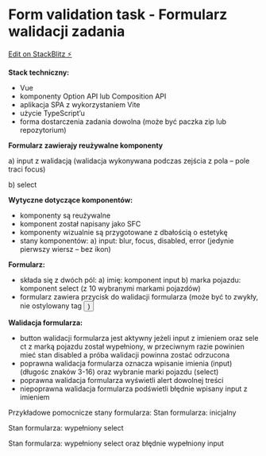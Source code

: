 # Form validation task - Formularz walidacji zadania

[Edit on StackBlitz ⚡️](https://stackblitz.com/edit/vue-9yhbdv)

**Stack techniczny:**
- Vue
- komponenty Option API lub Composition API
- aplikacja SPA z wykorzystaniem Vite
- użycie TypeScript’u
- forma dostarczenia zadania dowolna (może być paczka zip lub repozytorium)
 
 
**Formularz zawierajy reużywalne komponenty**

a) input z walidacją (walidacja wykonywana podczas zejścia z pola – pole traci focus)

b) select

**Wytyczne dotyczące komponentów:**

- komponenty są reużywalne
- komponent został napisany jako SFC
- komponenty wizualnie są przygotowane z dbałością o estetykę
- stany komponentów:
  a) input: blur, focus, disabled, error (jedynie pierwszy wiersz – bez ikon)

**Formularz:**

- składa się z dwóch pól:
  a) imię: komponent input
  b) marka pojazdu: komponent select (z 10 wybranymi markami pojazdów)
- formularz zawiera przycisk do walidacji formularza (może być to zwykły,
  nie ostylowany tag <button>)

**Walidacja formularza:**

- button walidacji formularza jest aktywny jeżeli input z imieniem oraz sele
  ct z marką pojazdu został wypełniony, w przeciwnym razie powinien mieć stan
  disabled a próba walidacji powinna zostać odrzucona
- poprawna walidacja formularza oznacza wpisanie imienia (input)
  (długośc znaków 3-16) oraz wybranie marki pojazdu (select)
- poprawna walidacja formularza wyświetli alert dowolnej treści
- niepoprawna walidacja formularza podświetli błędnie wpisany input z imieniem

Przykładowe pomocnicze stany formularza:
Stan formularza: inicjalny

Stan formularza: wypełniony select

Stan formularza: wypełniony select oraz błędnie wypełniony input

